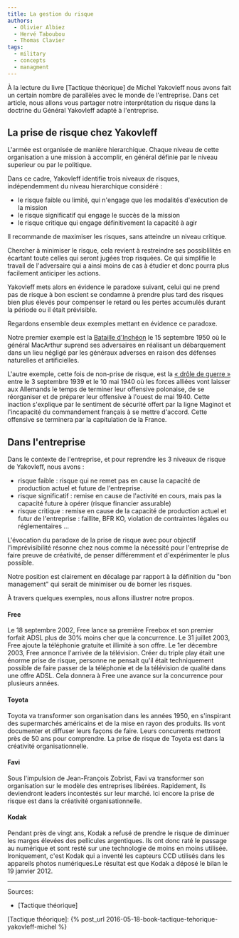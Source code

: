 ```yaml
---
title: La gestion du risque
authors:
  - Olivier Albiez
  - Hervé Taboubou
  - Thomas Clavier
tags:
  - military
  - concepts
  - managment
---
```



À la lecture du livre [Tactique théorique] de Michel Yakovleff nous avons fait un certain nombre de parallèles avec le monde de l'entreprise.
Dans cet article, nous allons vous partager notre interprétation du risque dans la doctrine du Général Yakovleff adapté à l'entreprise.


## La prise de risque chez Yakovleff

L'armée est organisée de manière hierarchique. Chaque niveau de cette organisation a une mission à accomplir, en général définie par le niveau superieur ou par le politique.

Dans ce cadre, Yakovleff identifie trois niveaux de risques, indépendemment du niveau hierarchique considéré :

- le risque faible ou limité, qui n'engage que les modalités d'exécution de la mission
- le risque significatif qui engage le succès de la mission
- le risque critique qui engage définitivement la capacité à agir

Il recommande de maximiser les risques, sans atteindre un niveau critique.

Chercher à minimiser le risque, cela revient à restreindre ses possiblilités en écartant toute celles qui seront jugées trop risquées. Ce qui simplifie le travail de l'adversaire qui a ainsi moins de cas à étudier et donc pourra plus facilement anticiper les actions.

Yakovleff mets alors en évidence le paradoxe suivant, celui qui ne prend pas de risque à bon escient se condamne à prendre plus tard des risques bien plus élevés pour compenser le retard ou les pertes accumulés durant la période ou il était prévisible.

Regardons ensemble deux exemples mettant en évidence ce paradoxe.

Notre premier exemple est la [Bataille d'Inchéon] le 15 septembre 1950 où le général MacArthur suprend ses adversaires en réalisant un débarquement dans un lieu négligé par les généraux adverses en raison des défenses naturelles et artificielles.

L'autre exemple, cette fois de non-prise de risque, est la [« drôle de guerre »] entre le 3 septembre 1939 et le 10 mai 1940 où les forces alliées vont laisser aux Allemands le temps de terminer leur offensive polonaise, de se réorganiser et de préparer leur offensive à l'ouest de mai 1940. Cette inaction s'explique par le sentiment de sécurité offert par la ligne Maginot et l'incapacité du commandement français à se mettre d'accord. Cette offensive se terminera par la capitulation de la France.


## Dans l'entreprise

Dans le contexte de l'entreprise, et pour reprendre les 3 niveaux de risque de Yakovleff, nous avons :

- risque faible : risque qui ne remet pas en cause la capacité de production actuel et future de l'entreprise.
- risque significatif : remise en cause de l'activité en cours, mais pas la capacité future à opérer (risque financier assurable)
- risque critique : remise en cause de la capacité de production actuel et futur de l'entreprise : faillite, BFR KO, violation de contraintes légales ou réglementaires ...

L'évocation du paradoxe de la prise de risque avec pour objectif l'imprévisibilité résonne chez nous comme la nécessité pour l'entreprise de faire preuve de créativité, de penser différemment et d'expérimenter le plus possible.

Notre position est clairement en décalage par rapport à la définition du "bon management" qui serait de minimiser ou de borner les risques.

À travers quelques exemples, nous allons illustrer notre propos.


#### Free

Le 18 septembre 2002, Free lance sa première Freebox et son premier forfait ADSL plus de 30% moins cher que la concurrence. Le 31 juillet 2003, Free ajoute la téléphonie gratuite et illimité à son offre. Le 1er décembre 2003,
Free annonce l'arrivée de la télévision. Créer du triple play était une énorme prise de risque, personne ne pensait qu'il était techniquement possible de faire passer de la téléphonie et de la télévision de qualité dans une offre ADSL. Cela donnera à Free une avance sur la concurrence pour plusieurs années.


#### Toyota

Toyota va transformer son organisation dans les années 1950, en s'inspirant des supermarchés américains et de la mise en rayon des produits. Ils vont documenter et diffuser leurs façons de faire. Leurs concurrents mettront près de 50 ans pour comprendre. La prise de risque de Toyota est dans la créativité organisationnelle.


#### Favi

Sous l'impulsion de Jean-François Zobrist, Favi va transformer son organisation sur le modèle des entreprises libérées. Rapidement, ils deviendront leaders incontestés sur leur marché. Ici encore la prise de risque est dans la créativité organisationnelle.


#### Kodak

Pendant près de vingt ans, Kodak a refusé de prendre le risque de diminuer les marges élevées des pellicules argentiques. Ils ont donc raté le passage au numérique et sont resté sur une technologie de moins en moins utilisée. Ironiquement, c'est Kodak qui a inventé les capteurs CCD utilisés dans les appareils photos numériques.Le résultat est que Kodak a déposé le bilan le 19 janvier 2012.

---
Sources:

- [Tactique théorique]


[Bataille d'Inchéon]: https://fr.wikipedia.org/wiki/Bataille_d%27Incheon
[« drôle de guerre »]: https://fr.wikipedia.org/wiki/Dr%C3%B4le_de_guerre
[Tactique théorique]: {% post_url 2016-05-18-book-tactique-tehorique-yakovleff-michel %}
